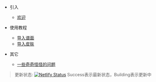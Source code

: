 * 引入
    * [欢迎](README.md)

* 使用教程
    * [导入谱面](trl/map.md)
    * [导入皮肤](trl/skin.md)


* 其它
    * [一些奇奇怪怪的问题](trl/qus.md)



> 更新状态:
[![Netlify Status](https://api.netlify.com/api/v1/badges/1112c532-28bc-449b-974c-4178df128057/deploy-status)](https://app.netlify.com/sites/phiskindcs/deploys)
> Success表示最新状态，Building表示更新中
